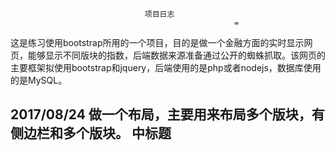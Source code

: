 
					              项目日志 
                                                      =
                                                      
   这是练习使用bootstrap所用的一个项目，目的是做一个金融方面的实时显示网页，能够显示不同版块的指数，后端数据来源准备通过公开的蜘蛛抓取。该网页的主要框架拟使用bootstrap和jquery，后端使用的是php或者nodejs，数据库使用的是MySQL。

2017/08/24   做一个布局，主要用来布局多个版块，有侧边栏和多个版块。
中标题
-------
